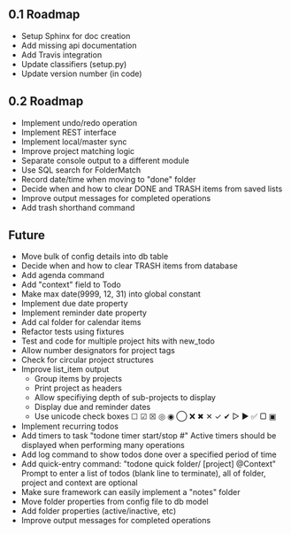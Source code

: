 0.1 Roadmap
-----------
- Setup Sphinx for doc creation
- Add missing api documentation
- Add Travis integration
- Update classifiers (setup.py)
- Update version number (in code)

0.2 Roadmap
-----------
- Implement undo/redo operation
- Implement REST interface
- Implement local/master sync
- Improve project matching logic
- Separate console output to a different module
- Use SQL search for FolderMatch
- Record date/time when moving to "done" folder
- Decide when and how to clear DONE and TRASH items from saved lists
- Improve output messages for completed operations
- Add trash shorthand command

Future
------
- Move bulk of config details into db table
- Decide when and how to clear TRASH items from database
- Add agenda command
- Add "context" field to Todo
- Make max date(9999, 12, 31) into global constant
- Implement due date property
- Implement reminder date property
- Add cal folder for calendar items
- Refactor tests using fixtures
- Test and code for multiple project hits with new_todo
- Allow number designators for project tags
- Check for circular project structures
- Improve list_item output
  * Group items by projects
  * Print project as headers
  * Allow specifiying depth of sub-projects to display
  * Display due and reminder dates
  * Use unicode check boxes ☐ ☑ ☒ ◎ ◉  ◯ ❌ ✖ ✕ ✓ ✔  ▷ ► ✅  ▢ ▣
- Implement recurring todos
- Add timers to task "todone timer start/stop #"
  Active timers should be displayed when performing many operations
- Add log command to show todos done over a specified period of time
- Add quick-entry command: "todone quick folder/ [project] @Context"
  Prompt to enter a list of todos (blank line to terminate),
  all of folder, project and context are optional
- Make sure framework can easily implement a "notes" folder
- Move folder properties from config file to db model
- Add folder properties (active/inactive, etc)
- Improve output messages for completed operations
